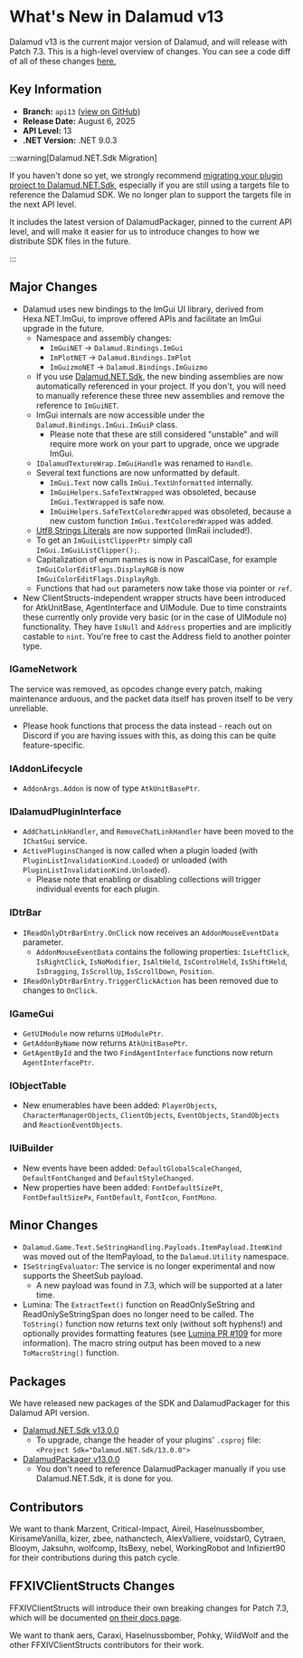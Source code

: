 # What's New in Dalamud v13

Dalamud v13 is the current major version of Dalamud, and will release with Patch
7.3. This is a high-level overview of changes. You can see a code diff of all of
these changes
[here.](https://github.com/goatcorp/dalamud/compare/master...api13)

## Key Information

- **Branch:** `api13`
  ([view on GitHub](https://github.com/goatcorp/Dalamud/tree/net3))
- **Release Date:** August 6, 2025
- **API Level:** 13
- **.NET Version:** .NET 9.0.3

:::warning\[Dalamud.NET.Sdk Migration]

If you haven't done so yet, we strongly recommend
[migrating your plugin project to Dalamud.NET.Sdk](/plugin-development/how-tos/v12-sdk-migration),
especially if you are still using a targets file to reference the Dalamud SDK.
We no longer plan to support the targets file in the next API level.

It includes the latest version of DalamudPackager, pinned to the current API
level, and will make it easier for us to introduce changes to how we distribute
SDK files in the future.

:::

## Major Changes

- Dalamud uses new bindings to the ImGui UI library, derived from
  Hexa.NET.ImGui, to improve offered APIs and facilitate an ImGui upgrade in the
  future.
  - Namespace and assembly changes:
    - `ImGuiNET` → `Dalamud.Bindings.ImGui`
    - `ImPlotNET` → `Dalamud.Bindings.ImPlot`
    - `ImGuizmoNET` → `Dalamud.Bindings.ImGuizmo`
  - If you use [Dalamud.NET.Sdk](/plugin-development/how-tos/v12-sdk-migration),
    the new binding assemblies are now automatically referenced in your project.
    If you don't, you will need to manually reference these three new assemblies
    and remove the reference to `ImGuiNET`.
  - ImGui internals are now accessible under the `Dalamud.Bindings.ImGui.ImGuiP`
    class.
    - Please note that these are still considered "unstable" and will require
      more work on your part to upgrade, once we upgrade ImGui.
  - `IDalamudTextureWrap.ImGuiHandle` was renamed to `Handle`.
  - Several text functions are now unformatted by default.
    - `ImGui.Text` now calls `ImGui.TextUnformatted` internally.
    - `ImGuiHelpers.SafeTextWrapped` was obsoleted, because `ImGui.TextWrapped`
      is safe now.
    - `ImGuiHelpers.SafeTextColoredWrapped` was obsoleted, because a new custom
      function `ImGui.TextColoredWrapped` was added.
  - [Utf8 Strings Literals](https://learn.microsoft.com/en-us/dotnet/csharp/language-reference/proposals/csharp-11.0/utf8-string-literals)
    are now supported (ImRaii included!).
  - To get an `ImGuiListClipperPtr` simply call `ImGui.ImGuiListClipper();`.
  - Capitalization of enum names is now in PascalCase, for example
    `ImGuiColorEditFlags.DisplayRGB` is now `ImGuiColorEditFlags.DisplayRgb`.
  - Functions that had `out` parameters now take those via pointer or `ref`.
- New ClientStructs-independent wrapper structs have been introduced for
  AtkUnitBase, AgentInterface and UIModule. Due to time constraints these
  currently only provide very basic (or in the case of UIModule no)
  functionality. They have `IsNull` and `Address` properties and are implicitly
  castable to `nint`. You're free to cast the Address field to another pointer
  type.

### IGameNetwork

The service was removed, as opcodes change every patch, making maintenance
arduous, and the packet data itself has proven itself to be very unreliable.

- Please hook functions that process the data instead - reach out on Discord if
  you are having issues with this, as doing this can be quite feature-specific.

### IAddonLifecycle

- `AddonArgs.Addon` is now of type `AtkUnitBasePtr`.

### IDalamudPluginInterface

- `AddChatLinkHandler`, and `RemoveChatLinkHandler` have been moved to the
  `IChatGui` service.
- `ActivePluginsChanged` is now called when a plugin loaded (with
  `PluginListInvalidationKind.Loaded`) or unloaded (with
  `PluginListInvalidationKind.Unloaded`).
  - Please note that enabling or disabling collections will trigger individual
    events for each plugin.

### IDtrBar

- `IReadOnlyDtrBarEntry.OnClick` now receives an `AddonMouseEventData`
  parameter.
  - `AddonMouseEventData` contains the following properties: `IsLeftClick`,
    `IsRightClick`, `IsNoModifier`, `IsAltHeld`, `IsControlHeld`, `IsShiftHeld`,
    `IsDragging`, `IsScrollUp`, `IsScrollDown`, `Position`.
- `IReadOnlyDtrBarEntry.TriggerClickAction` has been removed due to changes to
  `OnClick`.

### IGameGui

- `GetUIModule` now returns `UIModulePtr`.
- `GetAddonByName` now returns `AtkUnitBasePtr`.
- `GetAgentById` and the two `FindAgentInterface` functions now return
  `AgentInterfacePtr`.

### IObjectTable

- New enumerables have been added: `PlayerObjects`, `CharacterManagerObjects`,
  `ClientObjects`, `EventObjects`, `StandObjects` and `ReactionEventObjects`.

### IUiBuilder

- New events have been added: `DefaultGlobalScaleChanged`, `DefaultFontChanged`
  and `DefaultStyleChanged`.
- New properties have been added: `FontDefaultSizePt`, `FontDefaultSizePx`,
  `FontDefault`, `FontIcon`, `FontMono`.

## Minor Changes

- `Dalamud.Game.Text.SeStringHandling.Payloads.ItemPayload.ItemKind` was moved
  out of the ItemPayload, to the `Dalamud.Utility` namespace.
- `ISeStringEvaluator`: The service is no longer experimental and now supports
  the SheetSub payload.
  - A new payload was found in 7.3, which will be supported at a later time.
- Lumina: The `ExtractText()` function on ReadOnlySeString and
  ReadOnlySeStringSpan does no longer need to be called. The `ToString()`
  function now returns text only (without soft hyphens!) and optionally provides
  formatting features (see
  [Lumina PR #109](https://github.com/NotAdam/Lumina/pull/109) for more
  information). The macro string output has been moved to a new
  `ToMacroString()` function.

## Packages

We have released new packages of the SDK and DalamudPackager for this Dalamud
API version.

- [Dalamud.NET.Sdk v13.0.0](https://www.nuget.org/packages/Dalamud.NET.Sdk/13.0.0)
  - To upgrade, change the header of your plugins' `.csproj` file:
    `<Project Sdk="Dalamud.NET.Sdk/13.0.0">`
- [DalamudPackager v13.0.0](https://www.nuget.org/packages/DalamudPackager/13.0.0)
  - You don't need to reference DalamudPackager manually if you use
    Dalamud.NET.Sdk, it is done for you.

## Contributors

We want to thank Marzent, Critical-Impact, Aireil, Haselnussbomber,
KirisameVanilla, kizer, zbee, nathanctech, AlexValliere, voidstar0, Cytraen,
Blooym, Jaksuhn, wolfcomp, ItsBexy, nebel, WorkingRobot and Infiziert90 for
their contributions during this patch cycle.

## FFXIVClientStructs Changes

FFXIVClientStructs will introduce their own breaking changes for Patch 7.3,
which will be documented
[on their docs page](https://ffxiv.wildwolf.dev/docs/breaking/7.3.html).

We want to thank aers, Caraxi, Haselnussbomber, Pohky, WildWolf and the other
FFXIVClientStructs contributors for their work.

